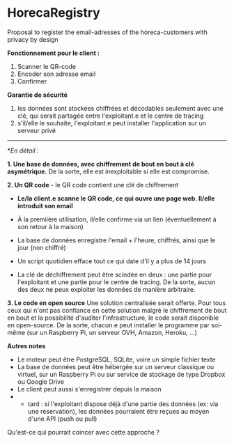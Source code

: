 # HorecaRegistry
Proposal to register the email-adresses of the horeca-customers with privacy by design

**Fonctionnement pour le client :**
 1. Scanner le QR-code
 2. Encoder son adresse email
 3. Confirmer

**Garantie de sécurité**
 1. les données sont stockées chiffrées et décodables seulement avec une clé, qui serait partagée entre l'exploitant.e et le centre de tracing
 2. s'il/elle le souhaite, l'exploitant.e peut installer l'application sur un serveur privé


----------------------------------------------------------


**_En détail :_*

**1. Une base de données, avec chiffrement de bout en bout à clé asymétrique.** De la sorte, elle est inexploitable si elle est compromise.

**2. Un QR code** - le QR code contient une clé de chiffrement 

- **Le/la client.e scanne le QR code, ce qui ouvre une page web. Il/elle introduit son email**
- À la premiière utilisation, il/elle confirme via un lien (éventuellement à son retour à la maison)
- La base de données enregistre l'email + l'heure, chiffrés, ainsi que le jour (non chiffré)
- Un script quotidien efface tout ce qui date d'il y a plus de 14 jours 

- La clé de déchiffrement peut être scindée en deux : une partie pour l'exploitant et une partie pour le centre de tracing. De la sorte, aucun des deux ne peux exploiter les données de manière arbitraire.

**3. Le code en open source**
Une solution centralisée serait offerte.
Pour tous ceux qui n'ont pas confiance en cette solution malgré le chiffrement de bout en bout et la possibilité d'auditer l'infrastructure, le code serait disponible en open-source. De la sorte, chacun.e peut installer le programme par soi-même (sur un Raspberry Pi, un serveur OVH, Amazon, Heroku, ...)

**Autres notes**
- Le moteur peut être PostgreSQL, SQLite, voire un simple fichier texte
- La base de données peut être hébergée sur un serveur classique ou virtuel, sur un Raspberry Pi ou sur service de stockage de type Dropbox ou Google Drive
- Le client peut aussi s'enregistrer depuis la maison
- + tard : si l'exploitant dispose déjà d'une partie des données (ex: via une réservation), les données pourraient être reçues au moyen d'une API (push ou pull)


Qu'est-ce qui pourrait coincer avec cette approche ?
